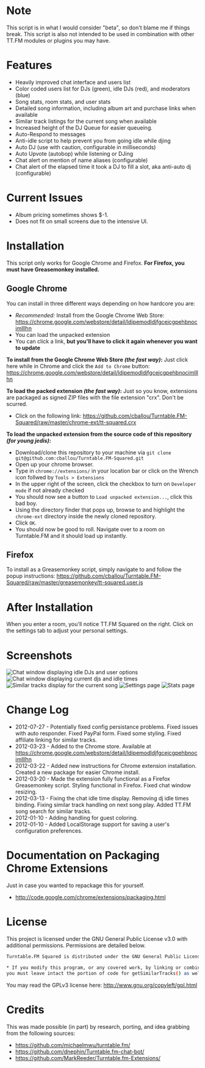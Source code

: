 Note
====

This script is in what I would consider "beta", so don't blame me if things break. This script is also not intended to be used
in combination with other TT.FM modules or plugins you may have.

Features
========
* Heavily improved chat interface and users list
* Color coded users list for DJs (green), idle DJs (red), and moderators (blue)
* Song stats, room stats, and user stats
* Detailed song information, including album art and purchase links when available
* Similar track listings for the current song when available
* Increased height of the DJ Queue for easier queueing.
* Auto-Respond to messages
* Anti-idle script to help prevent you from going idle while djing
* Auto DJ (use with caution, configurable in milliseconds)
* Auto Upvote (autobop) while listening or DJing
* Chat alert on mention of name aliases (configurable)
* Chat alert of the elapsed time it took a DJ to fill a slot, aka anti-auto dj (configurable)

Current Issues
==============

* Album pricing sometimes shows $-1.
* Does not fit on small screens due to the intensive UI.

Installation
============

This script only works for Google Chrome and Firefox.
**For Firefox, you must have Greasemonkey installed.**

Google Chrome
-------------
You can install in three different ways depending on how hardcore you are:

* *Recommended:* Install from the Google Chrome Web Store: https://chrome.google.com/webstore/detail/ldipemodldjfgcejcgpehbnocimlllhn
* You can load the unpacked extension 
* You can click a link, **but you'll have to click it again whenever you want to update**

**To install from the Google Chrome Web Store *(the fast way)*:**
Just click here while in Chrome and click the `Add to Chrome` button: https://chrome.google.com/webstore/detail/ldipemodldjfgcejcgpehbnocimlllhn

**To load the packed extension *(the fast way)*:**
Just so you know, extensions are packaged as signed ZIP files with the file extension "crx". Don't be scurred.

* Click on the following link: https://github.com/cballou/Turntable.FM-Squared/raw/master/chrome-ext/tt-squared.crx

**To load the unpacked extension from the source code of this repository *(for young jedis)*:**

* Download/clone this repository to your machine via `git clone git@github.com:cballou/Turntable.FM-Squared.git`
* Open up your chrome browser.
* Type in `chrome://extensions/` in your location bar or click on the Wrench icon follwed by `Tools > Extensions`
* In the upper right of the screen, click the checkbox to turn on `Developer mode` if not already checked
* You should now see a button to `Load unpacked extension...`, click this bad boy.
* Using the directory finder that pops up, browse to and highlight the `chrome-ext` directory inside the newly cloned repository.
* Click `OK`.
* You should now be good to roll. Navigate over to a room on Turntable.FM and it should load up instantly.

Firefox
-------
To install as a Greasemonkey script, simply navigate to and follow the popup instructions:
https://github.com/cballou/Turntable.FM-Squared/raw/master/greasemonkey/tt-squared.user.js

After Installation
==================
When you enter a room, you'll notice TT.FM Squared on the right. Click on the settings tab to adjust your personal settings.

Screenshots
===========
![Chat window displaying idle DJs and user options](https://github.com/cballou/Turntable.FM-Squared/raw/master/screenshots/screenshot-chat-user-options.jpg)
![Chat window displaying current djs and idle times](https://github.com/cballou/Turntable.FM-Squared/raw/master/screenshots/screenshot-chat-window.jpeg)
![Similar tracks display for the current song](https://github.com/cballou/Turntable.FM-Squared/raw/master/screenshots/screenshot-similar-track-search.jpg)
![Settings page](https://github.com/cballou/Turntable.FM-Squared/raw/master/screenshots/screenshot-settings.jpg)
![Stats page](https://github.com/cballou/Turntable.FM-Squared/raw/master/screenshots/screenshot-stats.jpg)

Change Log
==========

* 2012-07-27 - Potentially fixed config persistance problems. Fixed issues with auto responder. Fixed PayPal form. Fixed some styling. Fixed affiliate linking for similar tracks.
* 2012-03-23 - Added to the Chrome store. Available at https://chrome.google.com/webstore/detail/ldipemodldjfgcejcgpehbnocimlllhn
* 2012-03-22 - Added new instructions for Chrome extension installation. Created a new package for easier Chrome install. 
* 2012-03-20 - Made the extension fully functional as a Firefox Greasemonkey script. Styling functional in Firefox. Fixed chat window resizing.
* 2012-03-13 - Fixing the chat idle time display. Removing dj idle times binding. Fixing similar track handling on next song play. Added TT.FM song search for similar tracks.
* 2012-01-10 - Adding handling for guest coloring.
* 2012-01-10 - Added LocalStorage support for saving a user's configuration preferences.

Documentation on Packaging Chrome Extensions
============================================
Just in case you wanted to repackage this for yourself.

* http://code.google.com/chrome/extensions/packaging.html

License
=======
This project is licensed under the GNU General Public License v3.0 with additional permissions. Permissions are detailed below. 

```bash
Turntable.FM Squared is distributed under the GNU General Public License version 3 with additional permissions. The following "Additional Permissions" are granted by Corey Ballou under GNU GPL version 3 section 7.

* If you modify this program, or any covered work, by linking or combining it with Turntable.FM Squared, containing parts covered by the terms fo the Turntable.FM Squared licenses, 
you must leave intact the portion of code for getSimilarTracks() as well as handleItunesResults(), as well as not modify the linksynergy.com URL containing an Apple Partner Program affiliate id.
```

You may read the GPLv3 license here: http://www.gnu.org/copyleft/gpl.html

Credits
=======
This was made possible (in part) by research, porting, and idea grabbing from the following sources:

* https://github.com/michaelmwu/turntable.fm/
* https://github.com/dnephin/Turntable.fm-chat-bot/
* https://github.com/MarkReeder/Turntable.fm-Extensions/

